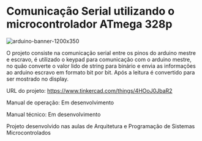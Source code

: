 # Comunicação Serial utilizando o microcontrolador ATmega 328p

![arduino-banner-1200x350](https://user-images.githubusercontent.com/44483048/197375582-16c7b12e-6f1f-4324-b75e-05b6cb0d2157.jpg)

O projeto consiste na comunicação serial entre os pinos do arduino mestre e escravo,
é utilizado o keypad para comunicação com o arduino mestre, no quão converte o valor lido de string para binário
e envia as informações ao arduino escravo em formato bit por bit.
Após a leitura é convertido para ser mostrado no display. 

URL do projeto: https://www.tinkercad.com/things/4HOoJ0JbaR2

Manual de operação: Em desenvolvimento

Manual técnico: Em desenvolvimento


Projeto desenvolvido nas aulas de Arquitetura e Programação de Sistemas Microcontrolados
